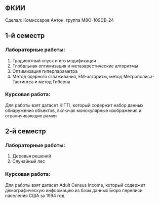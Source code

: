 ## ФКИИ
Сделал: Комиссаров Антон, группа М8О-109СВ-24

## 1-й семестр

### Лабораторные работы:
1. Градиентный спуск и его модификации
2. Глобальная оптимизация и метаэврестические алгоритмы
3. Оптимизация гиперпараметра
4. Метод ядерного сглаживания, EM-алгоритм, метод Метрополиса-Гастингса и метод Гибсона

### Курсовая работа:
Для работы взят датасет KITTI, который содержит набор данных обнаружения объектов, включая монокулярные изображения и ограничивающие рамки

## 2-й семестр

### Лабораторные работы:
1. Деревья решений
2. Случайный лес

### Курсовая работа:
Для работы взят датасет Adult Census Income, который содержит демографическую информацию из базы данных Бюро переписи населения США за 1994 год
